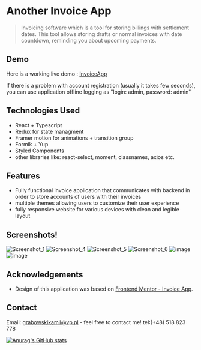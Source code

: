 
# Another Invoice App
>  Invoicing software which is a tool for storing billings with settlement dates. This tool allows storing drafts or normal invoices with date countdown, reminding you about upcoming payments.


## Demo
Here is a working live demo : [InvoiceApp](https://invoice-application-kamilgrabowski.netlify.app/)

If there is a problem with account registration (usually it takes few seconds), you can use application offline logging as "login: admin, password: admin"

## Technologies Used
- React + Typescript
- Redux for state managment
- Framer motion for animations + transition group
- Formik + Yup
- Styled Components
- other libraries like: react-select, moment, classnames, axios etc.


## Features
  - Fully functional invoice application that communicates with backend in order to store accounts of users with their invoices
  - multiple themes allowing users to customize their user experience
  - fully responsive website for various devices with clean and legible layout

## Screenshots!

![Screenshot_1](https://user-images.githubusercontent.com/84017437/168795593-79a80c96-6d90-4725-90ce-08053bb299af.png)
![Screenshot_4](https://user-images.githubusercontent.com/84017437/168795694-057a9d5e-b04e-40d8-b3a0-56b2ac93d7d1.png)
![Screenshot_5](https://user-images.githubusercontent.com/84017437/168795701-7e2da409-0ec6-4899-9858-2f4fee2c7da8.png)
![Screenshot_6](https://user-images.githubusercontent.com/84017437/168795702-df159a5d-ea8c-42fc-bd75-5bd93dfdb755.png)
![image](https://user-images.githubusercontent.com/84017437/168796162-57252a10-28ca-4491-ac73-11905955f11f.png)![image](https://user-images.githubusercontent.com/84017437/168796523-4a1d1a05-2dca-443e-934f-e49a738ed3b8.png)


## Acknowledgements
- Design of this application was based on [Frontend Mentor - Invoice App](https://www.frontendmentor.io/challenges/invoice-app-i7KaLTQjl).


## Contact
Email: grabowskikamil@vp.pl - feel free to contact me!
tel:(+48) 518 823 778



<!-- You don't have to include all sections - just the one's relevant to your project -->
[![Anurag's GitHub stats](https://github-readme-stats.vercel.app/api?username=GrabowskiKamil112&hide=prs,issues,contribs,stars)](https://github.com/anuraghazra/github-readme-stats)

